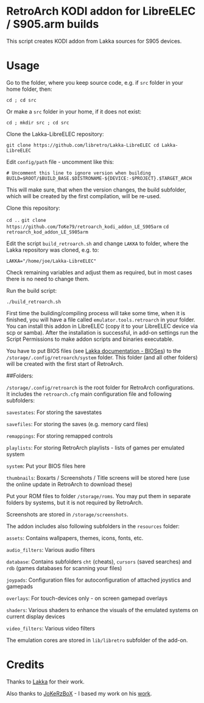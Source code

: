 # RetroArch KODI addon for LibreELEC / S905.arm builds
This script creates KODI addon from Lakka sources for S905 devices.

# Usage
Go to the folder, where you keep source code, e.g. if `src` folder in your home folder, then:

`cd ; cd src`

Or make a `src` folder in your home, if it does not exist:

`cd ; mkdir src ; cd src`

Clone the Lakka-LibreELEC repository:

`git clone https://github.com/libretro/Lakka-LibreELEC
cd Lakka-LibreELEC`

Edit `config/path` file - uncomment like this:

`# Uncomment this line to ignore version when building`
`BUILD=$ROOT/$BUILD_BASE.$DISTRONAME-${DEVICE:-$PROJECT}.$TARGET_ARCH`

This will make sure, that when the version changes, the build subfolder, which will be created by the first compilation, will be re-used.

Clone this repository:

`cd ..`
`git clone https://github.com/ToKe79/retroarch_kodi_addon_LE_S905arm`
`cd retroarch_kod_addon_LE_S905arm`

Edit the script `build_retroarch.sh` and change `LAKKA` to folder, where the Lakka repository was cloned, e.g. to:

`LAKKA="/home/joe/Lakka-LibreELEC"`

Check remaining variables and adjust them as required, but in most cases there is no need to change them.

Run the build script:

`./build_retroarch.sh`

First time the building/compiling process will take some time, when it is finished, you will have a file called `emulator.tools.retroarch` in your folder. You can install this addon in LibreELEC (copy it to your LibreELEC device via scp or samba). After the installation is successful, in add-on settings run the Script Permissions to make addon scripts and binaries executable.

You have to put BIOS files (see [Lakka documentation - BIOSes](http://www.lakka.tv/doc/BIOSes/)) to the `/storage/.config/retroarch/system` folder. This folder (and all other folders) will be created with the first start of RetroArch.

##Folders:

`/storage/.config/retroarch` is the root folder for RetroArch configurations. It includes the `retroarch.cfg` main configuration file and following subfolders:

`savestates`: For storing the savestates

`savefiles`: For storing the saves (e.g. memory card files)

`remappings`: For storing remapped controls

`playlists`: For storing RetroArch playlists - lists of games per emulated system

`system`: Put your BIOS files here

`thumbnails`: Boxarts / Screenshots / Title screens will be stored here (use the online update in RetroArch to download these)

Put your ROM files to folder `/storage/roms`. You may put them in separate folders by systems, but it is not required by RetroArch.

Screenshots are stored in `/storage/screenshots`.

The addon includes also following subfolders in the `resources` folder:

`assets`: Contains wallpapers, themes, icons, fonts, etc.

`audio_filters`: Various audio filters

`database`: Contains subfolders `cht` (cheats), `cursors` (saved searches) and `rdb` (games databases for scanning your files)

`joypads`: Configuration files for autoconfiguration of attached joystics and gamepads

`overlays`: For touch-devices only - on screen gamepad overlays

`shaders`: Various shaders to enhance the visuals of the emulated systems on current display devices

`video_filters`: Various video filters

The emulation cores are stored in `lib/libretro` subfolder of the add-on.

# Credits
Thanks to [Lakka](http://lakka.tv) for their work.

Also thanks to [JoKeRzBoX](https://github.com/JoKeRzBoX) - I based my work on his [work](https://github.com/JoKeRzBoX/JoKeRzBoX_LibreELEC_Repo_S805).

